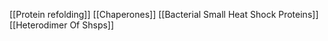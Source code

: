 [[Protein refolding]]
[[Chaperones]]
[[Bacterial Small Heat Shock Proteins]]
[[Heterodimer Of Shsps]]
